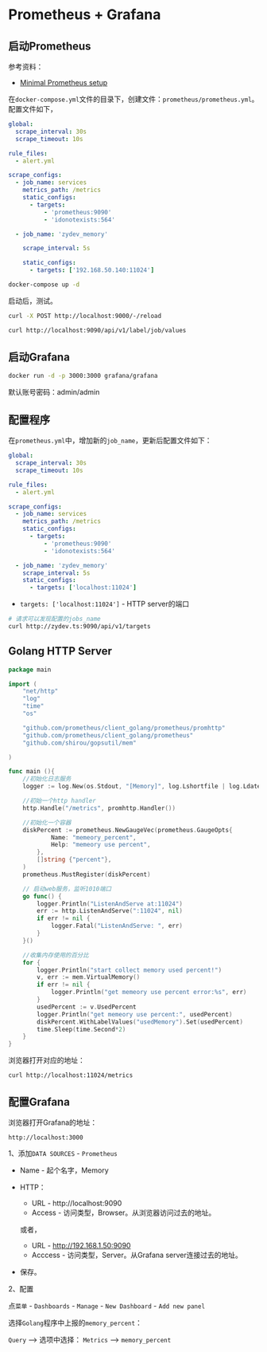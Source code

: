 # Prometheus + Grafana

## 启动Prometheus


参考资料：

- [Minimal Prometheus setup](https://dev.to/ablx/minimal-prometheus-setup-with-docker-compose-56mp)


在`docker-compose.yml`文件的目录下，创建文件：`prometheus/prometheus.yml`。配置文件如下，

```yaml
global:
  scrape_interval: 30s
  scrape_timeout: 10s

rule_files:
  - alert.yml

scrape_configs:
  - job_name: services
    metrics_path: /metrics
    static_configs:
      - targets:
          - 'prometheus:9090'
          - 'idonotexists:564'

  - job_name: 'zydev_memory'

    scrape_interval: 5s

    static_configs:
      - targets: ['192.168.50.140:11024']
```


```bash
docker-compose up -d
```

启动后，测试。

```bash
curl -X POST http://localhost:9000/-/reload
```


```bash
curl http://localhost:9090/api/v1/label/job/values
```


## 启动Grafana


```bash
docker run -d -p 3000:3000 grafana/grafana
```

默认账号密码：admin/admin


## 配置程序

在`prometheus.yml`中，增加新的`job_name`，更新后配置文件如下：


```yaml
global:
  scrape_interval: 30s
  scrape_timeout: 10s

rule_files:
  - alert.yml

scrape_configs:
  - job_name: services
    metrics_path: /metrics
    static_configs:
      - targets:
          - 'prometheus:9090'
          - 'idonotexists:564'

  - job_name: 'zydev_memory'
    scrape_interval: 5s
    static_configs:
      - targets: ['localhost:11024']
```

- `targets: ['localhost:11024']` - HTTP server的端口


```bash
# 请求可以发现配置的jobs_name
curl http://zydev.ts:9090/api/v1/targets
```

## Golang HTTP Server

```go
package main

import (
    "net/http"
    "log"
    "time"
    "os"

    "github.com/prometheus/client_golang/prometheus/promhttp"
    "github.com/prometheus/client_golang/prometheus"
    "github.com/shirou/gopsutil/mem"

)

func main (){
    //初始化日志服务
    logger := log.New(os.Stdout, "[Memory]", log.Lshortfile | log.Ldate | log.Ltime)

    //初始一个http handler
    http.Handle("/metrics", promhttp.Handler())

    //初始化一个容器
    diskPercent := prometheus.NewGaugeVec(prometheus.GaugeOpts{
            Name: "memeory_percent",
            Help: "memeory use percent",
        },
        []string {"percent"},
    )
    prometheus.MustRegister(diskPercent)

    // 启动web服务，监听1010端口
    go func() {
        logger.Println("ListenAndServe at:11024")
        err := http.ListenAndServe(":11024", nil)
        if err != nil {
            logger.Fatal("ListenAndServe: ", err)
        }
    }()

    //收集内存使用的百分比
    for {
        logger.Println("start collect memory used percent!")
        v, err := mem.VirtualMemory()
        if err != nil {
            logger.Println("get memeory use percent error:%s", err)
        }
        usedPercent := v.UsedPercent
        logger.Println("get memeory use percent:", usedPercent)
        diskPercent.WithLabelValues("usedMemory").Set(usedPercent)
        time.Sleep(time.Second*2)
    }
}
```

浏览器打开对应的地址：

```
curl http://localhost:11024/metrics
```

## 配置Grafana

浏览器打开Grafana的地址：

```
http://localhost:3000
```

1、添加`DATA SOURCES` - `Prometheus`

- Name - 起个名字，Memory

- HTTP：

    * URL - http://localhost:9090
    * Access - 访问类型，Browser。从浏览器访问过去的地址。

    或者，

    * URL - http://192.168.1.50:9090
    * Acccess - 访问类型，Server。从Grafana server连接过去的地址。

- 保存。


2、配置

点`菜单` - `Dashboards` - `Manage` - `New Dashboard` - `Add new panel`


选择`Golang`程序中上报的`memory_percent`：

`Query` --> 选项中选择： `Metrics` --> `memory_percent`



